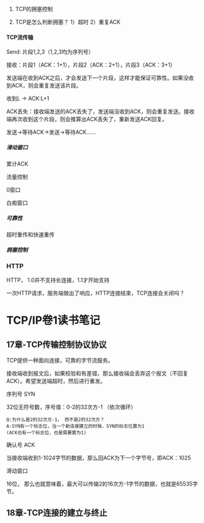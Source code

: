 1. TCP的拥塞控制

2. TCP是怎么判断拥塞？
   1）超时
   2）重复ACK
   
#### TCP流传输

Send: 片段1,2,3（1,2,3均为序列号）

接收：片段1（ACK：1+1），片段2（ACK：2+1），片段3（ACK：3+1）

发送端在收到ACK之后，才会发送下一个片段，这样才能保证可靠性。如果没收到ACK，则会重复发送该片段。

收到L -> ACK:L+1

ACK丢失：接收端发送的ACK丢失了，发送端没收到ACK，则会重复发送。接收端再次收到这个片段，则会推算出ACK丢失了，重新发送ACK回复。

发送->等待ACK->发送->等待ACK......

##### 滑动窗口

累计ACK

流量控制

0窗口

白痴窗口

##### 可靠性

超时重传和快速重传

##### 拥塞控制



### HTTP
HTTP， 1.0并不支持长连接，1.1才开始支持

一次HTTP请求，服务端做出了响应，HTTP连接结束，TCP连接会关闭吗？


# TCP/IP卷1读书笔记
## 17章-TCP传输控制协议协议
TCP提供一种面向连接，可靠的字节流服务。

接收端收到报文后，如果校验和有差错，那么接收端会丢弃这个报文（不回复ACK）。希望发送端超时，然后进行重发。

序列号  SYN

32位无符号数，序号值：0-2的32次方-1 （依次循环）

```
Q:为什么是2的32次方-1， 而不是2的32次方？
A:SYN有一个标志位，当一个新连接建立的时候，SYN的标志位置为1
(ACK也有一个标志位，也是需要置为1)
```

确认号  ACK

当接收端收到1-1024字节的数据，那么回ACK为下一个字节号，即ACK：1025

滑动窗口

16位， 那么也就意味着，最大可以传输2的16次方-1字节的数据，也就是65535字节。

## 18章-TCP连接的建立与终止
